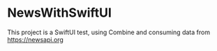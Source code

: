 # NewsWithSwiftUI
This project is a SwiftUI test, using Combine and consuming data from https://newsapi.org 

